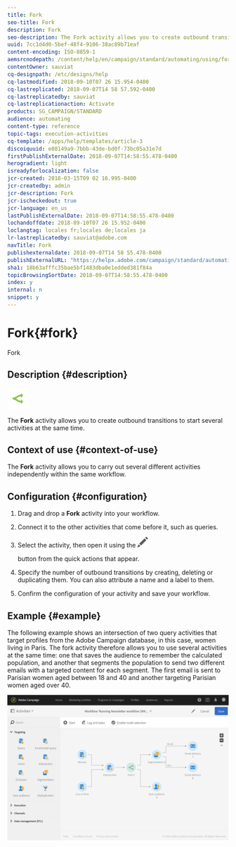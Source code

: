 ```yaml
---
title: Fork
seo-title: Fork
description: Fork
seo-description: The Fork activity allows you to create outbound transitions to start several activities at the same time.
uuid: 7cc1d4d0-5bef-48f4-9106-38ac89b71eaf
content-encoding: ISO-8859-1
aemsrcnodepath: /content/help/en/campaign/standard/automating/using/fork
contentOwner: sauviat
cq-designpath: /etc/designs/help
cq-lastmodified: 2018-09-10T07 26 15.954-0400
cq-lastreplicated: 2018-09-07T14 58 57.592-0400
cq-lastreplicatedby: sauviat
cq-lastreplicationaction: Activate
products: SG_CAMPAIGN/STANDARD
audience: automating
content-type: reference
topic-tags: execution-activities
cq-template: /apps/help/templates/article-3
discoiquuid: e08149a9-7bbb-43de-bd0f-73bc05a31e7d
firstPublishExternalDate: 2018-09-07T14:58:55.478-0400
herogradient: light
isreadyforlocalization: false
jcr-created: 2018-03-15T09 02 16.995-0400
jcr-createdby: admin
jcr-description: Fork
jcr-ischeckedout: true
jcr-language: en_us
lastPublishExternalDate: 2018-09-07T14:58:55.478-0400
lochandoffdate: 2018-09-10T07 26 15.952-0400
loclangtag: locales fr;locales de;locales ja
lr-lastreplicatedby: sauviat@adobe.com
navTitle: Fork
publishexternaldate: 2018-09-07T14 58 55.478-0400
publishExternalURL: "https://helpx.adobe.com/campaign/standard/automating/using/fork.html"
sha1: 18b63afffc35bae5bf1483dba0e1edded381f84a
topicBrowsingSortDate: 2018-09-07T14:58:55.478-0400
index: y
internal: n
snippet: y
---
```


# Fork{#fork}

Fork

## Description {#description}

![](assets/fork.png)

The **Fork** activity allows you to create outbound transitions to start several activities at the same time.

## Context of use {#context-of-use}

The **Fork** activity allows you to carry out several different activities independently within the same workflow.

## Configuration {#configuration}

1. Drag and drop a **Fork** activity into your workflow.
1. Connect it to the other activities that come before it, such as queries.
1. Select the activity, then open it using the  ![](assets/edit_darkgrey-24px.png)

   button from the quick actions that appear.
1. Specify the number of outbound transitions by creating, deleting or duplicating them. You can also attribute a name and a label to them.
1. Confirm the configuration of your activity and save your workflow.

## Example {#example}

The following example shows an intersection of two query activities that target profiles from the Adobe Campaign database, in this case, women living in Paris. The fork activity therefore allows you to use several activities at the same time: one that saves the audience to remember the calculated population, and another that segments the population to send two different emails with a targeted content for each segment. The first email is sent to Parisian women aged between 18 and 40 and another targeting Parisian women aged over 40.

![](assets/wkf_fork_example.png)

